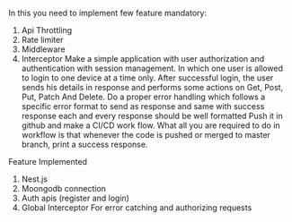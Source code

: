 In this you need to implement few feature mandatory:
1. Api Throttling
2. Rate limiter
3. Middleware 
4. Interceptor
Make a simple application with user authorization and authentication with session
management.
In which one user is allowed to login to one device at a time only.
After successful login, the user sends his details in response and performs some actions on Get,
Post, Put, Patch And Delete. 
Do a proper error handling which follows a specific error format
to send as response and same with success response each and every response should be well formatted 
Push it in github and make a CI/CD work flow. 
What all you are required to do in workflow is that whenever the code is pushed or merged to master branch, print a
success response.

Feature Implemented
1. Nest.js 
2. Moongodb connection 
3. Auth apis (register and login)
4. Global Interceptor For error catching and authorizing requests